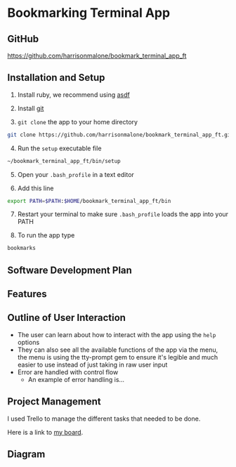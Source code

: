 # Bookmarking Terminal App

## GitHub

https://github.com/harrisonmalone/bookmark_terminal_app_ft

## Installation and Setup

1. Install ruby, we recommend using [asdf](https://asdf-vm.com/)

2. Install [git](https://git-scm.com/downloads)

3. `git clone` the app to your home directory

```bash
git clone https://github.com/harrisonmalone/bookmark_terminal_app_ft.git ~/bookmark_terminal_app_ft
```

4. Run the `setup` executable file

```bash
~/bookmark_terminal_app_ft/bin/setup
```

5. Open your `.bash_profile` in a text editor

6. Add this line

```bash
export PATH=$PATH:$HOME/bookmark_terminal_app_ft/bin
```

7. Restart your terminal to make sure `.bash_profile` loads the app into your PATH

8. To run the app type

```bash
bookmarks
```

## Software Development Plan

## Features

## Outline of User Interaction

- The user can learn about how to interact with the app using the `help` options
- They can also see all the available functions of the app via the menu, the menu is using the tty-prompt gem to ensure it's legible and much easier to use instead of just taking in raw user input
- Error are handled with control flow
  - An example of error handling is...

## Project Management

I used Trello to manage the different tasks that needed to be done.

Here is a link to [my board](https://trello.com/b/N6jfOBNf/bookmarks-app-fast-track).

## Diagram